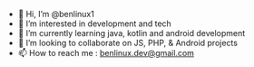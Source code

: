 - 👋 Hi, I’m @benlinux1
- 👀 I’m interested in development and tech
- 🌱 I’m currently learning java, kotlin and android development
- 💞️ I’m looking to collaborate on JS, PHP, & Android projects
- 📫 How to reach me : benlinux.dev@gmail.com

<!---
benlinux1/benlinux1 is a ✨ special ✨ repository because its `README.md` (this file) appears on your GitHub profile.
You can click the Preview link to take a look at your changes.
--->
